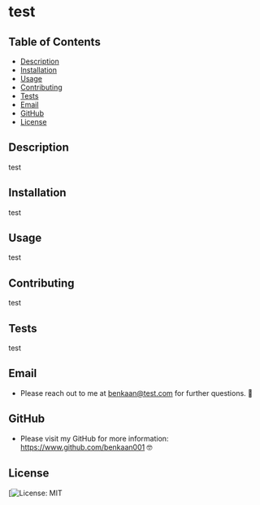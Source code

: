 # test

  ## Table of Contents

  * [Description](#description)
  * [Installation](#installation)
  * [Usage](#usage)
  * [Contributing](#contributing)
  * [Tests](#tests)
  * [Email](#email)
  * [GitHub](#GitHub)
  * [License](#license)

  ## Description
  test

  ## Installation
  test

  ## Usage
  test

  ## Contributing
  test

  ## Tests
  test

  ## Email
  - Please reach out to me at benkaan@test.com for further questions. 🤗

  ## GitHub
  - Please visit my GitHub for more information: https://www.github.com/benkaan001 🤓

  ## License
  
  [![License: MIT](https://img.shields.io/badge/License-MIT-yellow.svg)

